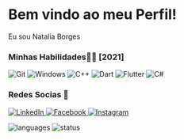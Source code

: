 <div> 
	<h1>Bem vindo ao meu Perfil!</h1>
	<p>Eu sou Natalia Borges </p>
</div>
<div>
	<h3>Minhas Habilidades🐱‍👤 [2021]</h3>
	<p>
		<img alt="Git" src="https://img.shields.io/badge/-Git-F05032?style=for-the-badge&logo=git&logoColor=white" />
		  <img alt="Windows" src="https://img.shields.io/badge/Windows-0078D6?style=for-the-badge&logo=windows&logoColor=white" /> 
		  <img alt="C++" src="https://img.shields.io/badge/c++%20-%2300599C.svg?&style=for-the-badge&logo=c%2B%2B&ogoColor=white"/>
		  <img alt="Dart" src="https://img.shields.io/badge/dart-%230175C2.svg?&style=for-the-badge&logo=dart&logoColor=white"/>
		  <img alt="Flutter" src="https://img.shields.io/badge/Flutter%20-%2302569B.svg?&style=for-the-badge&logo=Flutter&logoColor=white" />
		  <img alt="C#" src="https://img.shields.io/badge/c%23-%23239120.svg?style=for-the-badge&logo=c-sharp&logoColor=white" />
	</p>
</div>
<div>
	<h3>Redes Socias 🤳</h3>
	<p>
	  <a href="https://www.linkedin.com/in/nat%C3%A1lia-borges-a47a47181/" target="_blank">
	    <img alt="LinkedIn" src="https://img.shields.io/badge/linkedin-%230077B5.svg?&style=for-the-badge&logo=linkedin&logoColor=white" />
	  </a>
	  <a href="https://www.facebook.com/natalia.borges.9693001/" target="_blank">
	    <img alt="Facebook" src="https://img.shields.io/badge/Facebook-1877F2?style=for-the-badge&logo=facebook&logoColor=white" />
	  </a>
	  <a href="https://www.instagram.com/lia.b33/" target="_blank">
	    <img alt="Instagram" src="https://img.shields.io/badge/Instagram-E4405F?style=for-the-badge&logo=instagram&logoColor=white" />
	  </a>
<div>
 	<p>
		<img src="https://github-readme-stats.vercel.app/api/top-langs?username=NataliaBorges&show_icons=true&locale=en&layout=compact" alt="languages" />
		<img src="https://github-readme-stats.anuraghazra1.vercel.app/api?username=NataliaBorges&show_icons=true&line_height=27" alt="status" />
	</p>
</div>
